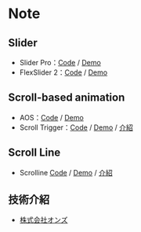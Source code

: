 # Note
## Slider
* Slider Pro：[Code](https://github.com/bqworks/slider-pro) / [Demo](http://bqworks.com/slider-pro/)
* FlexSlider 2：[Code](https://github.com/woothemes/FlexSlider) / [Demo](http://flexslider.woothemes.com/)

## Scroll-based animation
* AOS：[Code](https://github.com/michalsnik/aos) / [Demo](http://michalsnik.github.io/aos/)
* Scroll Trigger：[Code](https://github.com/terwanerik/ScrollTrigger) / [Demo](https://terwanerik.github.io/ScrollTrigger/) / [介紹](http://on-ze.com/archives/5824)

## Scroll Line
* Scrolline [Code](https://github.com/anthonyly/Scrolline.js) / [Demo](http://anthonyly.com/jquery.plugins/scrolline/) / [介紹](http://on-ze.com/archives/5948)

## 技術介紹
* [株式会社オンズ](http://on-ze.com/blog)
